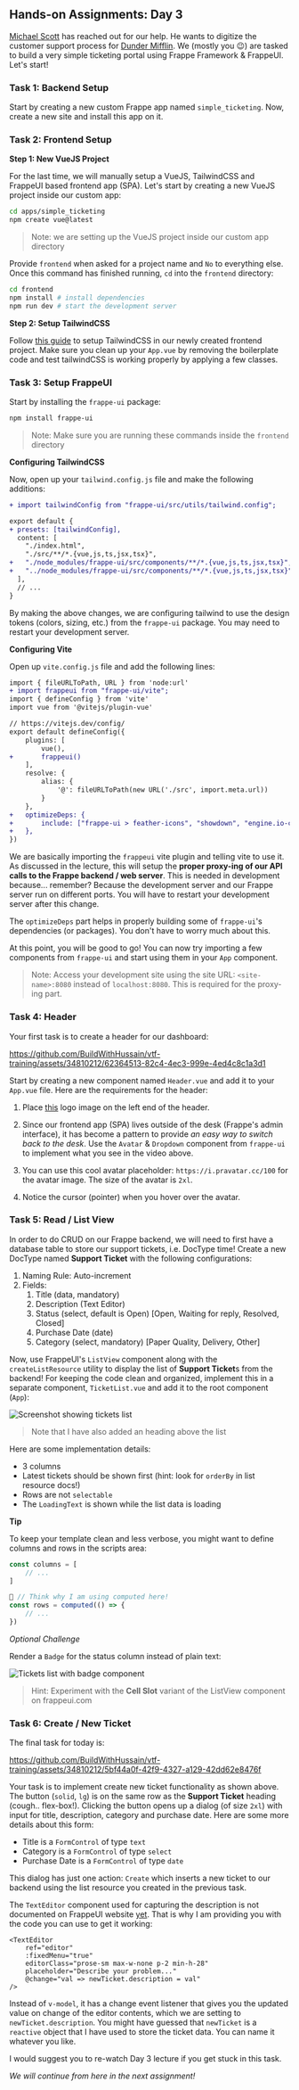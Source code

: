 ## Hands-on Assignments: Day 3

[Michael Scott](https://en.wikipedia.org/wiki/Michael_Scott_(The_Office)) has reached out for our help. He wants to digitize the customer support process for [Dunder Mifflin](https://en.wikipedia.org/wiki/Dunder_Mifflin). We (mostly you 😉) are tasked to build a very simple ticketing portal using Frappe Framework & FrappeUI. Let's start!

### Task 1: Backend Setup

Start by creating a new custom Frappe app named `simple_ticketing`. Now, create a new site and install this app on it.

### Task 2: Frontend Setup

**Step 1: New VueJS Project**

For the last time, we will manually setup a VueJS, TailwindCSS and FrappeUI based frontend app (SPA). Let's start by creating a new VueJS project inside our custom app:

```bash
cd apps/simple_ticketing
npm create vue@latest
```

> Note: we are setting up the VueJS project inside our custom app directory

Provide `frontend` when asked for a project name and `No` to everything else. Once this command has finished running, `cd` into the `frontend` directory:

```bash
cd frontend
npm install # install dependencies
npm run dev # start the development server
```

**Step 2: Setup TailwindCSS**

Follow [this guide](https://tailwindcss.com/docs/guides/vite#vue) to setup TailwindCSS in our newly created frontend project. Make sure you clean up your `App.vue` by removing the boilerplate code and test tailwindCSS is working properly by applying a few classes.

### Task 3: Setup FrappeUI

Start by installing the `frappe-ui` package:

```bash
npm install frappe-ui
```

> Note: Make sure you are running these commands inside the `frontend` directory

**Configuring TailwindCSS**

Now, open up your `tailwind.config.js` file and make the following additions:

```diff
+ import tailwindConfig from "frappe-ui/src/utils/tailwind.config";

export default {
+ presets: [tailwindConfig],
  content: [
    "./index.html",
    "./src/**/*.{vue,js,ts,jsx,tsx}",
+   "./node_modules/frappe-ui/src/components/**/*.{vue,js,ts,jsx,tsx}",
+   "../node_modules/frappe-ui/src/components/**/*.{vue,js,ts,jsx,tsx}",
  ],
  // ...
}
```

By making the above changes, we are configuring tailwind to use the design tokens (colors, sizing, etc.) from the `frappe-ui` package. You may need to restart your development server.

**Configuring Vite**

Open up `vite.config.js` file and add the following lines:

```diff
import { fileURLToPath, URL } from 'node:url'
+ import frappeui from "frappe-ui/vite";
import { defineConfig } from 'vite'
import vue from '@vitejs/plugin-vue'

// https://vitejs.dev/config/
export default defineConfig({
    plugins: [
        vue(),
+       frappeui()
    ],
    resolve: {
        alias: {
            '@': fileURLToPath(new URL('./src', import.meta.url))
        }
    },
+   optimizeDeps: {
+       include: ["frappe-ui > feather-icons", "showdown", "engine.io-client"],
+   },
})
```

We are basically importing the `frappeui` vite plugin and telling vite to use it. As discussed in the lecture, this will setup the **proper proxy-ing of our API calls to the Frappe backend / web server**. This is needed in development because... remember? Because the development server and our Frappe server run on different ports. You will have to restart your development server after this change.

The `optimizeDeps` part helps in properly building some of `frappe-ui`'s dependencies (or packages). You don't have to worry much about this.

At this point, you will be good to go! You can now try importing a few components from `frappe-ui` and start using them in your `App` component.

> Note: Access your development site using the site URL: `<site-name>:8080` instead of `localhost:8080`. This is required for the proxy-ing part.

### Task 4: Header

Your first task is to create a header for our dashboard:

<https://github.com/BuildWithHussain/vtf-training/assets/34810212/62364513-82c4-4ec3-999e-4ed4c8c1a3d1>

Start by creating a new component named `Header.vue` and add it to your `App.vue` file. Here are the requirements for the header:

1. Place [this](https://github.com/BuildWithHussain/vtf-training/assets/34810212/f2574fab-2878-4c63-a721-6e30535cd4ce) logo image on the left end of the header.

2. Since our frontend app (SPA) lives outside of the desk (Frappe's admin interface), it has become a pattern to provide *an easy way to switch back to the desk*. Use the `Avatar` & `Dropdown` component from `frappe-ui` to implement what you see in the video above.

3. You can use this cool avatar placeholder: `https://i.pravatar.cc/100` for the avatar image. The size of the avatar is `2xl`.

4. Notice the cursor (pointer) when you hover over the avatar.

### Task 5: **R**ead / List View

In order to do CRUD on our Frappe backend, we will need to first have a database table to store our support tickets, i.e. DocType time! Create a new DocType named **Support Ticket** with the following configurations:

1. Naming Rule: Auto-increment
1. Fields:
    1. Title (data, mandatory)
    1. Description (Text Editor)
    1. Status (select, default is Open) [Open, Waiting for reply, Resolved, Closed]
    1. Purchase Date (date)
    1. Category (select, mandatory) [Paper Quality, Delivery, Other]

Now, use FrappeUI's `ListView` component along with the `createListResource` utility to display the list of **Support Ticket**s from the backend! For keeping the code clean and organized, implement this in a separate component, `TicketList.vue` and add it to the root component (`App`):

![Screenshot showing tickets list](../.github/images/tickets-list-v1.png)

> Note that I have also added an heading above the list

Here are some implementation details:

* 3 columns
* Latest tickets should be shown first (hint: look for `orderBy` in list resource docs!)
* Rows are not `selectable`
* The `LoadingText` is shown while the list data is loading

**Tip**

To keep your template clean and less verbose, you might want to define columns and rows in the scripts area:

```js
const columns = [
    // ...
]

🤔 // Think why I am using computed here!
const rows = computed(() => {
    // ...
})
```

*Optional Challenge*

Render a `Badge` for the status column instead of plain text:

![Tickets list with badge component](../.github/images/tickets-list-v2.png)

> Hint: Experiment with the **Cell Slot** variant of the ListView component on frappeui.com

### Task 6: **C**reate / New Ticket

The final task for today is:

<https://github.com/BuildWithHussain/vtf-training/assets/34810212/5bf44a0f-42f9-4327-a129-42dd62e8476f>

Your task is to implement create new ticket functionality as shown above. The button (`solid`, `lg`) is on the same row as the **Support Ticket** heading (cough.. flex-box!). Clicking the button opens up a dialog (of size `2xl`) with input for title, description, category and purchase date. Here are some more details about this form:

* Title is a `FormControl` of type `text`
* Category is a `FormControl` of type `select`
* Purchase Date is a `FormControl` of type `date`

This dialog has just one action: `Create` which inserts a new ticket to our backend using the list resource you created in the previous task.

The `TextEditor` component used for capturing the description is not documented on FrappeUI website [yet](https://github.com/frappe/frappe-ui/issues/156). That is why I am providing you with the code you can use to get it working:

```vue
<TextEditor
    ref="editor"
    :fixedMenu="true"
    editorClass="prose-sm max-w-none p-2 min-h-28"
    placeholder="Describe your problem..."
    @change="val => newTicket.description = val"
/>
```

Instead of `v-model`, it has a change event listener that gives you the updated value on change of the editor contents, which we are setting to `newTicket.description`. You might have guessed that `newTicket` is a `reactive` object that I have used to store the ticket data. You can name it whatever you like.

I would suggest you to re-watch Day 3 lecture if you get stuck in this task.

*We will continue from here in the next assignment!*
